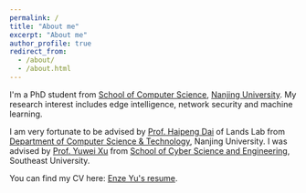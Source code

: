 ```yaml
---
permalink: /
title: "About me"
excerpt: "About me"
author_profile: true
redirect_from: 
  - /about/
  - /about.html
---
```


I'm a PhD student from [School of Computer Science](https://cs.nju.edu.cn/main.htm), [Nanjing University](https://www.nju.edu.cn/). My research interest includes edge intelligence, network security and machine learning.

I am very fortunate to be advised by [Prof. Haipeng Dai](https://cs.nju.edu.cn/daihp/index.htm) of Lands Lab from [Department of Computer Science & Technology](https://cs.nju.edu.cn/), Nanjing University. I was advised by [Prof. Yuwei Xu](https://cyber.seu.edu.cn/xyw/list.htm) from [School of  Cyber Science and Engineering](https://cyber.seu.edu.cn/), Southeast University.

You can find my CV here: [Enze Yu's resume](../assets/resume.pdf).

